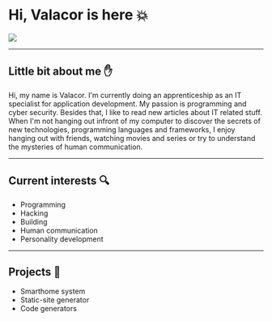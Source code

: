 # Hi, Valacor is here :boom:
<img src="https://external-content.duckduckgo.com/iu/?u=https%3A%2F%2Fi.redd.it%2Frwpc9j6bjma21.jpg&f=1&nofb=1&ipt=332c4238b3de5c0283a0273299631b96e5e611e570d31a4591c0a91c17248b06&ipo=images">

---
## Little bit about me :raised_hand:
Hi, my name is Valacor. I'm currently doing an apprenticeship as an IT specialist for application development. My passion is programming and cyber security. Besides that, I like to read new articles about IT related stuff.
When I'm not hanging out infront of my computer to discover the secrets of new technologies, programming languages and frameworks, I enjoy hanging out with friends, watching movies and series or try to understand the mysteries of human communication. 

--- 
## Current interests :mag:
- Programming
- Hacking
- Building
- Human communication
- Personality development 

---
## Projects :movie_camera:
- Smarthome system
- Static-site generator
- Code generators
  
